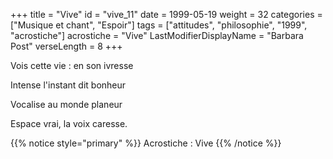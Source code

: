 +++
title = "Vive"
id = "vive_11"
date = 1999-05-19
weight = 32
categories = ["Musique et chant", "Espoir"]
tags = ["attitudes", "philosophie", "1999", "acrostiche"]
acrostiche = "Vive"
LastModifierDisplayName = "Barbara Post"
verseLength = 8
+++

Vois cette vie : en son ivresse

Intense l'instant dit bonheur

Vocalise au monde planeur

Espace vrai, la voix caresse.

{{% notice style="primary" %}}
Acrostiche : Vive
{{% /notice %}}
